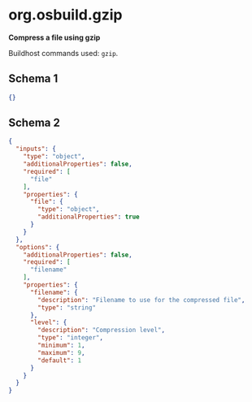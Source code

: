 
# org.osbuild.gzip

**Compress a file using gzip**

Buildhost commands used: `gzip`.

## Schema 1

```json
{}
```

## Schema 2

```json
{
  "inputs": {
    "type": "object",
    "additionalProperties": false,
    "required": [
      "file"
    ],
    "properties": {
      "file": {
        "type": "object",
        "additionalProperties": true
      }
    }
  },
  "options": {
    "additionalProperties": false,
    "required": [
      "filename"
    ],
    "properties": {
      "filename": {
        "description": "Filename to use for the compressed file",
        "type": "string"
      },
      "level": {
        "description": "Compression level",
        "type": "integer",
        "minimum": 1,
        "maximum": 9,
        "default": 1
      }
    }
  }
}
```
